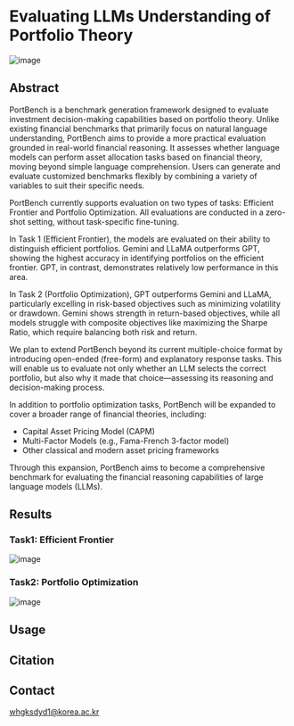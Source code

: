 # Evaluating LLMs Understanding of Portfolio Theory
![image](https://github.com/user-attachments/assets/85d9d99c-1de8-435f-a46d-ccca12cb0a24)

## Abstract
PortBench is a benchmark generation framework designed to evaluate investment decision-making capabilities based on portfolio theory.
Unlike existing financial benchmarks that primarily focus on natural language understanding, PortBench aims to provide a more practical evaluation grounded in real-world financial reasoning.
It assesses whether language models can perform asset allocation tasks based on financial theory, moving beyond simple language comprehension.
Users can generate and evaluate customized benchmarks flexibly by combining a variety of variables to suit their specific needs.

PortBench currently supports evaluation on two types of tasks: Efficient Frontier and Portfolio Optimization.
All evaluations are conducted in a zero-shot setting, without task-specific fine-tuning.

In Task 1 (Efficient Frontier), the models are evaluated on their ability to distinguish efficient portfolios.
Gemini and LLaMA outperforms GPT, showing the highest accuracy in identifying portfolios on the efficient frontier.
GPT, in contrast, demonstrates relatively low performance in this area.

In Task 2 (Portfolio Optimization), GPT outperforms Gemini and LLaMA, particularly excelling in risk-based objectives such as minimizing volatility or drawdown.
Gemini shows strength in return-based objectives, while all models struggle with composite objectives like maximizing the Sharpe Ratio, which require balancing both risk and return.

We plan to extend PortBench beyond its current multiple-choice format by introducing open-ended (free-form) and explanatory response tasks.
This will enable us to evaluate not only whether an LLM selects the correct portfolio, but also why it made that choice—assessing its reasoning and decision-making process.

In addition to portfolio optimization tasks, PortBench will be expanded to cover a broader range of financial theories, including:

- Capital Asset Pricing Model (CAPM)
- Multi-Factor Models (e.g., Fama-French 3-factor model)
- Other classical and modern asset pricing frameworks

Through this expansion, PortBench aims to become a comprehensive benchmark for evaluating the financial reasoning capabilities of large language models (LLMs).

## Results
### Task1: Efficient Frontier
![image](https://github.com/user-attachments/assets/9967ccdc-7d3f-4d03-9ecd-191d5480ede4)

### Task2: Portfolio Optimization
![image](https://github.com/user-attachments/assets/465f8212-1dee-4da1-8b2c-8cc58440bbfc)

## Usage

## Citation

## Contact
whgksdyd1@korea.ac.kr
